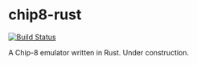 # chip8-rust

[![Build Status](https://travis-ci.com/wangtheo/chip8.svg?branch=master)](https://travis-ci.com/wangtheo/chip8)

A Chip-8 emulator written in Rust. Under construction.
